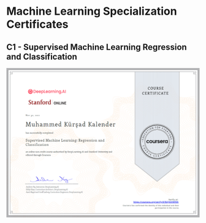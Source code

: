 # Machine Learning Specialization Certificates

## C1 - Supervised Machine Learning Regression and Classification

![](/Certifications/Machine-Learning-Specialization/helper/c1certificate.PNG)
